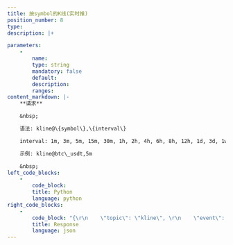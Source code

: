 ```yaml
---
title: 按symbol的K线(实时推)
position_number: 8
type:
description: |+

parameters:
    -
        name:
        type: string
        mandatory: false
        default:
        description:
        ranges:
content_markdown: |-
    **请求**

    &nbsp;

    语法: kline@\{symbol\},\{interval\}

    interval: 1m, 3m, 5m, 15m, 30m, 1h, 2h, 4h, 6h, 8h, 12h, 1d, 3d, 1w, 1M

    示例: kline@btc\_usdt,5m

    &nbsp;
left_code_blocks:
    -
        code_block:
        title: Python
        language: python
right_code_blocks:
    -
        code_block: "{\r\n    \"topic\": \"kline\", \r\n    \"event\": \"kline@btc_usdt,5m\", \r\n    \"data\": {\r\n        \"s\": \"btc_usdt\",       // symbol 交易对\r\n        \"t\": 1656043200000,    // time 时间\r\n        \"i\": \"5m\",             // interval 间隔\r\n        \"o\": \"44000\",          // open 开盘价\r\n        \"c\": \"50000\",          // close 收盘价\r\n        \"h\": \"52000\",           // high 最⾼价\r\n        \"l\": \"36000\",           // low 最低价\r\n        \"q\": \"34.2\",           // qty 成交量\r\n        \"v\": \"230000\"           // volume 成交额\r\n    }\r\n}"
        title: Response
        language: json
---
```

